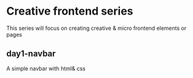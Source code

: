 # Creative frontend series
This series will focus on creating creative & micro frontend elements or pages
## day1-navbar
A simple navbar with html& css
